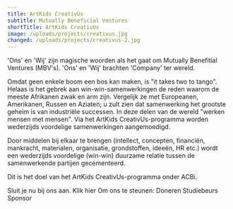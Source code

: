 ```yaml
---
title: ArtKids CreativUs
subtitle: Mutually Beneficial Ventures
shortTitle: ArtKids CreativUs
image: /uploads/projects/creativus.jpg
changed: /uploads/projects/creativus-2.jpg
---
```

'Ons' en 'Wij' zijn magische woorden als het gaat om Mutually Benefitial Ventures (MBV's). 'Ons' en 'Wij' brachten 'Company' ter wereld.

Omdat geen enkele boom een bos kan maken, is "it takes two to tango". Helaas is het gebrek aan win-win-samenwerkingen de reden waarom de meeste Afrikanen zwak en arm zijn. Vergelijk ze met Europeanen, Amerikanen, Russen en Aziaten; u zult zien dat samenwerking het grootste geheim is van industriële successen.
In deze delen van de wereld "werken mensen met mensen".
Via het ArtKids CreativUs-programma worden wederzijds voordelige samenwerkingen aangemoedigd.

Door middelen bij elkaar te brengen (intellect, concepten, financiën, mankracht, materialen, organisatie, grondstoffen, ideeën, HR etc.) wordt een wederzijds voordelige (win-win) duurzame relatie tussen de samenwerkende partijen gecementeerd.

Dit is het doel van het ArtKids CreativUs-programma onder ACBi.

Sluit je nu bij ons aan. Klik hier
Om ons te steunen:
Doneren
Studiebeurs
Sponsor